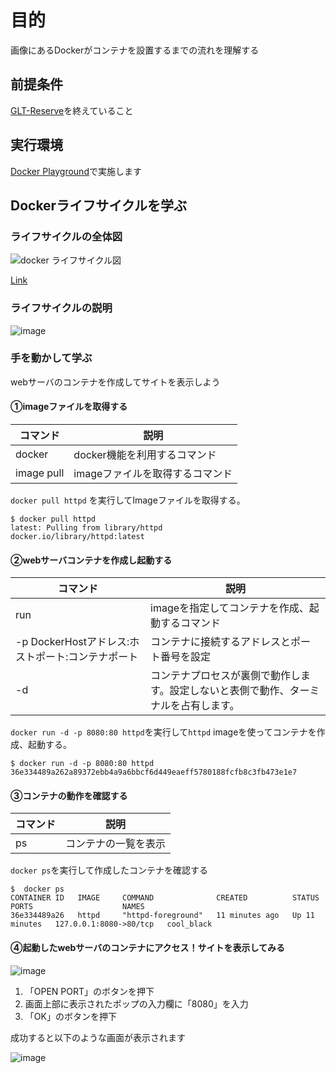 # 目的
画像にあるDockerがコンテナを設置するまでの流れを理解する

## 前提条件
[GLT-Reserve](https://github.com/GitEngHar/GrowTheLatestTechnorogy/tree/main/GLT-Reserve)を終えていること

## 実行環境
[Docker Playground](https://labs.play-with-docker.com/)で実施します

## Dockerライフサイクルを学ぶ
### ライフサイクルの全体図
![docker ライフサイクル図](https://github.com/GitEngHar/GrowTheLatestTechnorogy/assets/119464648/cfa408a3-0734-423a-b6e7-7479107c1499)


[Link](https://lucid.app/lucidchart/866ecd6c-b04d-4d22-85b8-05d3eb88be21/edit?invitationId=inv_000ea0a9-a973-4597-82b9-347d42da4e5f&page=0_0#)

### ライフサイクルの説明
![image](https://user-images.githubusercontent.com/119464648/227698270-fb13cfda-f57c-4687-959d-bb35512e15da.png)


### 手を動かして学ぶ

webサーバのコンテナを作成してサイトを表示しよう

#### ①imageファイルを取得する

| コマンド       | 説明                 |
|------------|--------------------|
| docker     | docker機能を利用するコマンド  |
| image pull | imageファイルを取得するコマンド |

`docker pull httpd` を実行してImageファイルを取得する。

```
$ docker pull httpd
latest: Pulling from library/httpd
docker.io/library/httpd:latest
```

#### ②webサーバコンテナを作成し起動する

| コマンド                | 説明                   |
|---------------------|----------------------|
| run                 | imageを指定してコンテナを作成、起動するコマンド |
| -p DockerHostアドレス:ホストポート:コンテナポート | コンテナに接続するアドレスとポート番号を設定   |
| -d | コンテナプロセスが裏側で動作します。設定しないと表側で動作、ターミナルを占有します。   |

` docker run -d -p 8080:80 httpd `を実行して`httpd` imageを使ってコンテナを作成、起動する。

```
$ docker run -d -p 8080:80 httpd
36e334489a262a89372ebb4a9a6bbcf6d449eaeff5780188fcfb8c3fb473e1e7
```


#### ③コンテナの動作を確認する

| コマンド       | 説明                 |
|------------|--------------------|
| ps | コンテナの一覧を表示 |

` docker ps `を実行して作成したコンテナを確認する

```
$  docker ps
CONTAINER ID   IMAGE     COMMAND              CREATED          STATUS          PORTS                    NAMES
36e334489a26   httpd     "httpd-foreground"   11 minutes ago   Up 11 minutes   127.0.0.1:8080->80/tcp   cool_black
```

#### ④起動したwebサーバのコンテナにアクセス！サイトを表示してみる
![image](https://github.com/GitEngHar/GrowTheLatestTechnorogy/assets/119464648/2eecb9ca-a808-447c-9b94-620487b0f608)

1. 「OPEN PORT」のボタンを押下
2.  画面上部に表示されたポップの入力欄に「8080」を入力
3. 「OK」のボタンを押下

成功すると以下のような画面が表示されます

![image](https://github.com/GitEngHar/GrowTheLatestTechnorogy/assets/119464648/35d827dd-c225-49da-bde9-09a117f5c9b0)

